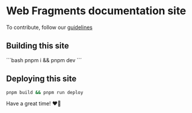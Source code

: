 # Web Fragments documentation site

To contribute, follow our [guidelines](./src/pages/contributing/guidelines.md)

## Building this site

´´´bash
pnpm i && pnpm dev
´´´

## Deploying this site

```bash
pnpm build && pnpm run deploy
```

Have a great time! ❤️‍🔥
